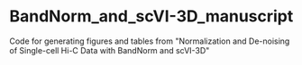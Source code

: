 # BandNorm_and_scVI-3D_manuscript
Code for generating figures and tables from "Normalization and De-noising of Single-cell Hi-C Data with BandNorm and scVI-3D"
